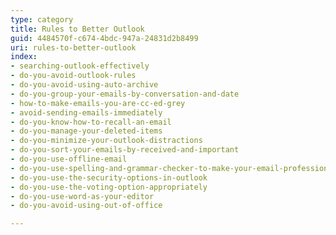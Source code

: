 ```yaml
---
type: category
title: Rules to Better Outlook
guid: 4484570f-c674-4bdc-947a-24831d2b8499
uri: rules-to-better-outlook
index:
- searching-outlook-effectively
- do-you-avoid-outlook-rules
- do-you-avoid-using-auto-archive
- do-you-group-your-emails-by-conversation-and-date
- how-to-make-emails-you-are-cc-ed-grey
- avoid-sending-emails-immediately
- do-you-know-how-to-recall-an-email
- do-you-manage-your-deleted-items
- do-you-minimize-your-outlook-distractions
- do-you-sort-your-emails-by-received-and-important
- do-you-use-offline-email
- do-you-use-spelling-and-grammar-checker-to-make-your-email-professional
- do-you-use-the-security-options-in-outlook
- do-you-use-the-voting-option-appropriately
- do-you-use-word-as-your-editor
- do-you-avoid-using-out-of-office

---
```

